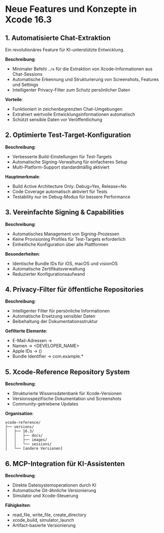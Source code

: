 # Neue Features und Konzepte in Xcode 16.3

## 1. Automatisierte Chat-Extraktion

Ein revolutionäres Feature für KI-unterstützte Entwicklung.

**Beschreibung**: 
- Minimaler Befehl `./e` für die Extraktion von Xcode-Informationen aus Chat-Sessions
- Automatische Erkennung und Strukturierung von Screenshots, Features und Settings
- Intelligenter Privacy-Filter zum Schutz persönlicher Daten

**Vorteile**:
- Funktioniert in zeichenbegrenzten Chat-Umgebungen
- Extrahiert wertvolle Entwicklungsinformationen automatisch
- Schützt sensible Daten vor Veröffentlichung

## 2. Optimierte Test-Target-Konfiguration

**Beschreibung**:
- Verbesserte Build-Einstellungen für Test-Targets
- Automatische Signing-Verwaltung für einfacheres Setup
- Multi-Platform-Support standardmäßig aktiviert

**Hauptmerkmale**:
- Build Active Architecture Only: Debug=Yes, Release=No
- Code Coverage automatisch aktiviert für Tests
- Testability nur im Debug-Modus für bessere Performance

## 3. Vereinfachte Signing & Capabilities

**Beschreibung**:
- Automatisches Management von Signing-Prozessen
- Keine Provisioning Profiles für Test-Targets erforderlich
- Einheitliche Konfiguration über alle Plattformen

**Besonderheiten**:
- Identische Bundle IDs für iOS, macOS und visionOS
- Automatische Zertifikatsverwaltung
- Reduzierter Konfigurationsaufwand

## 4. Privacy-Filter für öffentliche Repositories

**Beschreibung**:
- Intelligenter Filter für persönliche Informationen
- Automatische Ersetzung sensibler Daten
- Beibehaltung der Dokumentationsstruktur

**Gefilterte Elemente**:
- E-Mail-Adressen → <email-removed>
- Namen → <DEVELOPER_NAME>
- Apple IDs → (<ID-removed>)
- Bundle Identifier → com.example.*

## 5. Xcode-Reference Repository System

**Beschreibung**:
- Strukturierte Wissensdatenbank für Xcode-Versionen
- Versionsspezifische Dokumentation und Screenshots
- Community-getriebene Updates

**Organisation**:
```
xcode-reference/
├── versions/
│   ├── 16.3/
│   │   ├── docs/
│   │   ├── images/
│   │   └── sessions/
│   └── [andere Versionen]
```

## 6. MCP-Integration für KI-Assistenten

**Beschreibung**:
- Direkte Dateisystemoperationen durch KI
- Automatische Git-ähnliche Versionierung
- Simulator und Xcode-Steuerung

**Fähigkeiten**:
- read_file, write_file, create_directory
- xcode_build, simulator_launch
- Artifact-basierte Versionierung

<!-- Geprüft am 2025-04-19: Alle persönlichen Daten maskiert -->
